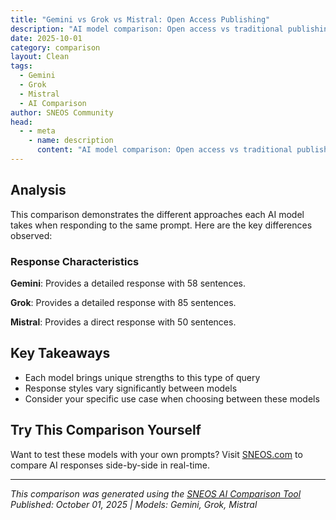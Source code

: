 ```yaml
---
title: "Gemini vs Grok vs Mistral: Open Access Publishing"
description: "AI model comparison: Open access vs traditional publishing - costs, benefits, and impact..."
date: 2025-10-01
category: comparison
layout: Clean
tags:
  - Gemini
  - Grok
  - Mistral
  - AI Comparison
author: SNEOS Community
head:
  - - meta
    - name: description
      content: "AI model comparison: Open access vs traditional publishing - costs, benefits, and impact..."
---
```


<ChatComparison
  title="Gemini vs Grok vs Mistral: Open Access Publishing"
  prompt="Open access vs traditional publishing - costs, benefits, and impact"
  :responses='{
    "Gemini": "Let\u0027s break down the key differences between open access (OA) and traditional publishing, focusing on costs, benefits, and impact:\n\n**Traditional Publishing (Subscription-Based Model)**\n\n*   **What it is:**  Content is published in journals that require subscriptions or pay-per-view access to read articles.  Readers (individuals, libraries, institutions) pay for access to the content.\n\n*   **Costs:**\n\n    *   **For authors:** Usually no direct cost to publish (except for things like color figures or page charges in some cases).  The cost is borne by the readers through subscriptions.\n    *   **For readers/libraries:** High subscription costs to journals, creating significant budget challenges, especially for smaller institutions.  Per-article purchase costs can be very expensive.\n\n*   **Benefits:**\n\n    *   **Established reputation:**  Many prestigious journals are traditionally published, carrying significant weight in academic circles.\n    *   **Rigorous peer review:**  Well-established peer review processes are the norm, ensuring quality control.\n    *   **Editorial support:** Traditional publishers provide extensive editorial services, including copyediting, typesetting, and marketing.\n    *   **Archiving and preservation:**  Established publishers typically have robust long-term archiving and preservation strategies.\n\n*   **Impact:**\n\n    *   **Limited reach:**  Because access is restricted, the potential readership is smaller, hindering the dissemination of research findings, especially to researchers in developing countries or those at institutions with limited library budgets.\n    *   **Slower dissemination:**  Can take longer to get published due to editorial processes.\n    *   **Impact metrics (citations):**  While traditionally published papers can be highly cited due to the journal\u0027s reputation, the closed access can restrict the number of potential citations compared to OA.\n\n**Open Access (OA) Publishing**\n\n*   **What it is:** Research is made freely and immediately available online to anyone, anywhere, without restrictions on access (except for proper attribution).\n\n*   **Costs:**\n\n    *   **For authors:**  Article Processing Charges (APCs) are common in many OA journals. These cover the cost of publication (peer review, editorial work, hosting).  APCs can range from a few hundred to several thousand dollars per article.  There are also *diamond* or *platinum* OA journals which don\u0027t charge APCs (often funded by institutions).\n    *   **For readers/libraries:** Free access to the content, reducing or eliminating subscription costs.\n    *   **Other models:**  Institutional subsidies, consortia funding, and crowdfunding are other ways to support OA without direct costs to authors or readers.\n\n*   **Benefits:**\n\n    *   **Increased visibility and reach:**  Anyone with an internet connection can access the research, leading to wider dissemination and potential for greater impact.\n    *   **Faster dissemination:** Some OA journals have faster publication timelines.  Preprint servers (like arXiv, bioRxiv) enable even faster sharing of results.\n    *   **Higher citation rates (potentially):** Studies have shown that OA articles are often cited more frequently due to their wider availability, although this can depend on the field and the quality of the research.\n    *   **Promotes collaboration:** Facilitates knowledge sharing and collaboration across disciplines and geographical boundaries.\n    *   **Public access mandate compliance:** Increasingly required by funding agencies and governments.\n    *   **Supports reproducibility:**  Easier for researchers to access data and methods, promoting reproducibility of research.\n\n*   **Impact:**\n\n    *   **Greater societal impact:** Increased accessibility of research can lead to quicker application of findings to real-world problems, benefiting society.\n    *   **Enhanced research impact:**  Increased citations and broader readership can lead to greater recognition and influence for researchers and their institutions.\n    *   **Potential for inequity with APCs:**  Authors from low-income countries or those without funding may struggle to pay APCs, creating a barrier to publishing in some OA journals.\n\n**Types of Open Access**\n\nIt\u0027s important to distinguish between different types of OA:\n\n*   **Gold OA:**  Publishing in a fully open access journal where all articles are immediately available for free.  APCs are often charged.\n*   **Green OA (Self-Archiving):**  Depositing a version of your article (pre-print or post-print) in an open access repository (institutional repository, subject repository, or personal website). This is often done in conjunction with publishing in a traditional subscription-based journal.  Publisher policies vary on what versions can be deposited and when.\n*   **Hybrid OA:**  Publishing in a traditional subscription-based journal, but paying an APC to make the individual article open access.  This allows authors to make their work openly available while still publishing in a prestigious journal.\n*   **Diamond/Platinum OA:** Open access journals that do not charge APCs to authors. They are typically supported by institutional funding or consortia.\n\n**Considerations for Authors**\n\n*   **Funding availability:** Can you afford the APCs for Gold OA or Hybrid OA? Check for institutional funding or waivers.\n*   **Journal reputation and quality:** Research the OA journals in your field. Look at their impact factor, peer review process, and editorial board.  Beware of predatory journals that exploit the OA model.\n*   **Publisher policies:** Understand the copyright policies and licensing options (e.g., Creative Commons licenses) of the journal.\n*   **Funder mandates:** Are you required to publish open access by your funding agency?  What type of OA is required?\n*   **Research impact:** Consider which publishing option will best maximize the visibility and impact of your research.\n\n**Considerations for Libraries/Institutions**\n\n*   **Subscription costs:** Need to balance subscription costs with support for open access initiatives.\n*   **Support for APCs:** Consider providing funding or support for researchers to pay APCs.\n*   **Institutional repositories:** Invest in and maintain institutional repositories to facilitate green OA.\n*   **Advocacy:** Advocate for policies and funding models that support sustainable open access publishing.\n\n**In summary:**\n\n| Feature           | Traditional Publishing                     | Open Access Publishing                        |\n|--------------------|------------------------------------------|---------------------------------------------|\n| **Access**         | Restricted (subscription required)       | Free and immediate                            |\n| **Cost to read**   | High (subscriptions)                    | Free                                           |\n| **Cost to publish** | Low/None (borne by readers)             | Potentially high (APCs)                       |\n| **Reach**          | Limited                                   | Wider                                          |\n| **Speed**          | Can be slower                            | Potentially faster                              |\n| **Reputation**      | Well-established journals               | Varies; be aware of predatory journals       |\n| **Peer Review**    | Rigorous                                  | Should be rigorous (check journal quality)     |\n| **Impact**         | Can be high, but limited by access       | Potentially higher due to increased reach    |\n\n**The Future:**\n\nThe publishing landscape is rapidly evolving.  There is a growing movement towards open access, driven by funders, institutions, and researchers who believe that research should be freely available to benefit society.  New publishing models and funding mechanisms are constantly emerging.  The key is for authors, institutions, and funders to work together to create a sustainable and equitable open access system that supports high-quality research and promotes its widespread dissemination.\n",
    "Grok": "Open Access (OA) and Traditional Publishing are two distinct models for disseminating academic research, each with its own costs, benefits, and impact on the scholarly community, researchers, institutions, and the public. Below is a detailed comparison of the two models across various dimensions.\n\n---\n\n### **1. Costs**\n#### **Open Access Publishing**\n- **Author Costs (Article Processing Charges - APCs):** In many OA models, authors or their institutions pay APCs to make their work freely available to readers. These fees can range from a few hundred to several thousand dollars per article, depending on the journal or publisher (e.g., PLOS ONE, Nature Communications).\n- **Institutional or Funder Support:** Costs are often covered by research grants, institutional budgets, or funder mandates (e.g., Plan S, which requires OA publishing for publicly funded research).\n- **No Reader Costs:** Readers access the content for free, eliminating subscription fees or paywalls.\n- **Sustainability Models:** Some OA journals operate without APCs (e.g., \u0022Diamond OA\u0022) by relying on institutional subsidies, volunteer efforts, or grants.\n\n#### **Traditional Publishing**\n- **Author Costs:** Typically, authors do not pay to publish (though some journals charge page fees or color figure fees). The cost burden falls on subscribers.\n- **Reader/Subscriber Costs:** Libraries, institutions, and individuals pay high subscription fees or one-time access fees for articles, often costing thousands of dollars annually per journal.\n- **Profit Margins for Publishers:** Large publishers (e.g., Elsevier, Springer) often have high profit margins due to subscription models, even though content is produced by unpaid researchers and reviewers.\n\n---\n\n### **2. Benefits**\n#### **Open Access Publishing**\n- **Wider Accessibility:** Research is freely available to anyone with internet access, benefiting researchers, educators, policymakers, and the public, especially in low-income countries or underfunded institutions.\n- **Increased Visibility and Impact:** OA articles are often more widely read and cited, as they are accessible without barriers. Studies (e.g., by SPARC) show OA articles can receive 18-50% more citations than paywalled content.\n- **Public Good:** Aligns with the principle that publicly funded research should be freely available to the public.\n- **Compliance with Mandates:** Many funding bodies (e.g., NIH, Wellcome Trust) require OA publishing, ensuring compliance with grant conditions.\n- **Innovative Models:** Encourages experimentation with publishing formats, peer review processes (e.g., open peer review), and metrics beyond impact factor (e.g., altmetrics).\n\n#### **Traditional Publishing**\n- **Established Reputation:** Many traditional journals (e.g., Nature, Science) have long-standing prestige and high impact factors, which can be critical for career advancement and tenure decisions.\n- **No Upfront Costs for Authors:** Researchers without access to funding for APCs can publish without financial burden.\n- **Rigorous Peer Review (Perceived):** Some argue that traditional journals, especially high-impact ones, maintain stricter editorial and peer review standards, though this is debated.\n- **Physical Copies:** Some traditional journals still provide print editions, which may be preferred by certain audiences or for archival purposes.\n\n---\n\n### **3. Challenges and Drawbacks**\n#### **Open Access Publishing**\n- **Financial Barrier for Authors:** APCs can be prohibitive for researchers from underfunded institutions or developing countries, potentially creating inequities in who can publish OA.\n- **Predatory Journals:** The OA model has led to the rise of predatory publishers that charge high fees for substandard or nonexistent peer review, undermining trust in OA.\n- **Sustainability Concerns:** Without subscription revenue, some OA journals struggle to cover operational costs, relying on grants or institutional support, which may not be sustainable long-term.\n- **Perceived Quality:** Some researchers and institutions still view OA journals as less prestigious, though this perception is changing with the rise of reputable OA platforms (e.g., PLOS, BMC).\n\n#### **Traditional Publishing**\n- **Access Inequality:** Paywalls restrict access to research, limiting its reach to only those who can afford subscriptions or one-time fees. This creates disparities, particularly for independent researchers or those in developing countries.\n- **High Costs for Institutions:** Subscription fees place a significant financial burden on libraries and universities, often leading to journal cancellations or reduced access.\n- **Slow Dissemination:** Traditional publishing often involves lengthy review and production timelines, delaying the release of research findings.\n- **Profit Over Mission:** Critics argue that large publishers prioritize profit over the dissemination of knowledge, as much of the labor (writing, reviewing, editing) is done for free by academics.\n\n---\n\n### **4. Impact**\n#### **Open Access Publishing**\n- **Research and Innovation:** OA accelerates the pace of research by enabling immediate access to findings, fostering collaboration, and reducing duplication of effort.\n- **Public Engagement:** Non-academics, including journalists, educators, and policymakers, can access and use research, increasing its societal impact.\n- **Global Equity:** OA reduces barriers to knowledge in low-resource settings, supporting education and development worldwide.\n- **Citation Advantage:** The increased visibility of OA articles often leads to higher citation rates, benefiting researchers\u2019 careers and institutions\u2019 rankings.\n\n#### **Traditional Publishing**\n- **Career Impact:** Publishing in high-impact traditional journals remains a key metric for academic promotion, tenure, and funding, influencing researchers\u2019 choices despite access barriers.\n- **Institutional Reputation:** Universities and research institutions often prioritize affiliations with prestigious traditional journals to boost their rankings and visibility.\n- **Limited Societal Reach:** The restricted access model limits the direct societal impact of research, as much of the public cannot engage with paywalled content.\n\n---\n\n### **5. Hybrid Models and Transitions**\n- **Hybrid Journals:** Many traditional publishers now offer a hybrid model, where authors can pay an APC to make their article OA within an otherwise subscription-based journal. However, this leads to \u0022double-dipping\u0022 criticism, as publishers may charge both APCs and subscription fees.\n- **Transformative Agreements:** Some institutions and consortia negotiate agreements with publishers (e.g., Project DEAL in Germany) to transition subscription fees into OA publishing costs, aiming for a full shift to OA over time.\n- **Plan S and Funder Mandates:** Initiatives like Plan S (backed by major funders in Europe) aim to make all publicly funded research OA by mandating immediate access upon publication, pushing the industry away from traditional models.\n\n---\n\n### **6. Long-Term Trends and Considerations**\n- **Shift to OA Dominance:** The academic community is increasingly moving toward OA, driven by funder mandates, government policies, and advocacy for open science. For instance, by 2021, over 50% of scholarly articles were estimated to be available in some form of OA (via repositories or journals).\n- **Equity and Inclusion:** Both models must address inequities\u2014OA through affordable publishing options and Traditional Publishing through affordable access mechanisms (e.g., library consortia deals).\n- **Technology and Innovation:** OA is more aligned with digital innovations, such as preprint servers (e.g., arXiv, bioRxiv) and open data sharing, which are transforming how research is conducted and shared.\n- **Quality Assurance:** Both models face challenges in maintaining rigorous peer review, but OA\u2019s transparency (e.g., open peer review in some journals) offers potential for greater accountability.\n\n---\n\n### **Conclusion**\n- **Open Access** prioritizes accessibility, societal impact, and innovation but faces challenges related to funding and perceived quality. It is often seen as the future of scholarly communication, especially with growing support from funders and institutions.\n- **Traditional Publishing** offers established prestige and no upfront costs for authors but is criticized for perpetuating access inequalities and high costs for institutions.\nUltimately, the choice between OA and traditional publishing depends on the researcher\u2019s goals, funding availability, field of study, and institutional policies. The ongoing transition to OA, supported by transformative agreements and mandates, suggests a future where access to knowledge is more equitable, though significant challenges remain in balancing costs, quality, and sustainability.",
    "Mistral": "Open access and traditional publishing are two primary models for disseminating academic research. Each has its own set of costs, benefits, and impacts. Here\u2019s a comparative analysis:\n\n### Open Access Publishing\n\n#### Costs:\n1. **Article Processing Charges (APCs):** Authors or their institutions often pay APCs to make their articles freely available. These fees can range from a few hundred to several thousand dollars.\n2. **Infrastructure Costs:** Open access journals need to cover the costs of peer review, editorial processes, and maintaining online platforms.\n3. **Subscription Fees:** Some hybrid journals charge both APCs and subscription fees, which can be a double burden for institutions.\n\n#### Benefits:\n1. **Wider Accessibility:** Research is freely available to anyone with an internet connection, promoting broader dissemination and use.\n2. **Increased Visibility:** Open access articles often receive more citations and downloads, enhancing the impact of the research.\n3. **Public Engagement:** Open access facilitates public engagement with research, which is particularly important for publicly funded studies.\n4. **Compliance with Funding Requirements:** Many funding agencies now require research to be published in open access formats.\n\n#### Impact:\n1. **Democratization of Knowledge:** Open access democratizes knowledge by making it accessible to researchers, practitioners, and the public globally.\n2. **Enhanced Collaboration:** Easier access to research can foster collaboration and innovation across disciplines and geographic boundaries.\n3. **Educational Benefits:** Students and educators can access the latest research without institutional barriers.\n\n### Traditional Publishing\n\n#### Costs:\n1. **Subscription Fees:** Institutions and individuals pay subscription fees to access journals, which can be very expensive.\n2. **Paywalls:** Research is often behind paywalls, limiting access to those who can afford it.\n3. **Licensing Agreements:** Complex and costly licensing agreements can be a burden for libraries and institutions.\n\n#### Benefits:\n1. **Quality Control:** Traditional journals often have rigorous peer review processes, ensuring high-quality research.\n2. **Prestige:** Many traditional journals have established reputations and high impact factors, which can be beneficial for authors\u0027 careers.\n3. **Sustainable Funding:** Subscription fees provide a stable revenue stream for publishers, ensuring the sustainability of the journal.\n\n#### Impact:\n1. **Limited Access:** Research is often restricted to those with institutional access, limiting its reach and impact.\n2. **Exclusivity:** The prestige associated with traditional journals can be a double-edged sword, as it may exclude valuable research from less prestigious institutions.\n3. **Financial Burden:** High subscription costs can strain institutional budgets, particularly for smaller or less well-funded institutions.\n\n### Comparative Analysis\n\n#### Costs:\n- **Open Access:** Primarily borne by authors or institutions through APCs.\n- **Traditional Publishing:** Primarily borne by institutions and individuals through subscription fees.\n\n#### Benefits:\n- **Open Access:** Greater accessibility, increased visibility, public engagement, and compliance with funding requirements.\n- **Traditional Publishing:** Rigorous quality control, prestige, and sustainable funding.\n\n#### Impact:\n- **Open Access:** Democratizes knowledge, enhances collaboration, and benefits education.\n- **Traditional Publishing:** Limited access, exclusivity, and financial burden on institutions.\n\n### Conclusion\n\nThe choice between open access and traditional publishing depends on various factors, including the goals of the research, funding availability, institutional policies, and the target audience. Open access promotes broader dissemination and public engagement, while traditional publishing offers established quality control and prestige. Both models have their own set of challenges and benefits, and the academic community continues to debate and evolve these publishing practices."
  }'
  published-date="10:30"
/>

## Analysis

This comparison demonstrates the different approaches each AI model takes when responding to the same prompt. Here are the key differences observed:

### Response Characteristics

**Gemini**: Provides a detailed response with 58 sentences. 

**Grok**: Provides a detailed response with 85 sentences. 

**Mistral**: Provides a direct response with 50 sentences. 

## Key Takeaways

- Each model brings unique strengths to this type of query
- Response styles vary significantly between models
- Consider your specific use case when choosing between these models

## Try This Comparison Yourself

Want to test these models with your own prompts? Visit [SNEOS.com](https://sneos.com) to compare AI responses side-by-side in real-time.

---

*This comparison was generated using the [SNEOS AI Comparison Tool](https://sneos.com)*
*Published: October 01, 2025 | Models: Gemini, Grok, Mistral*
